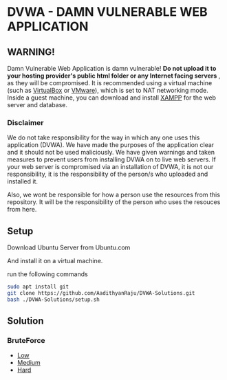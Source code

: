 # DVWA - DAMN VULNERABLE WEB APPLICATION

## WARNING!

Damn Vulnerable Web Application is damn vulnerable!  **Do not upload it to your hosting provider's public html folder or any Internet facing servers** , as they will be compromised. It is recommended using a virtual machine (such as [VirtualBox](https://www.virtualbox.org/) or [VMware](https://www.vmware.com/)), which is set to NAT networking mode. Inside a guest machine, you can download and install [XAMPP](https://www.apachefriends.org/) for the web server and database.

### Disclaimer

We do not take responsibility for the way in which any one uses this application (DVWA). We have made the purposes of the application clear and it should not be used maliciously. We have given warnings and taken measures to prevent users from installing DVWA on to live web servers. If your web server is compromised via an installation of DVWA, it is not our responsibility, it is the responsibility of the person/s who uploaded and installed it.

Also, we wont be responsible for how a person use the resources from this repository. It will be the responsibility of the person who uses the resouces from here.

## Setup

Download Ubuntu Server from Ubuntu.com

And install it on a virtual machine.

run the following commands

```bash
sudo apt install git
git clone https://github.com/AadithyanRaju/DVWA-Solutions.git
bash ./DVWA-Solutions/setup.sh
```


## Solution

### BruteForce

* [Low](./Bruteforce/Low.md)
* [Medium](./Bruteforce/Medium.md)
* [Hard](./Bruteforce/Hard.md)
